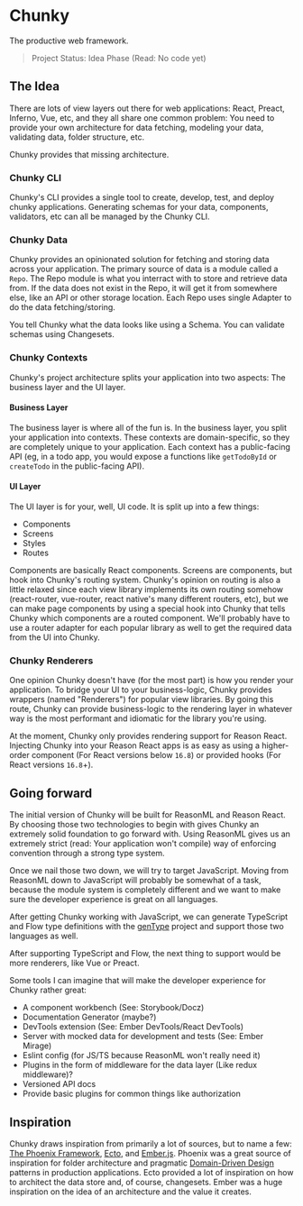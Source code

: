 # Chunky

The productive web framework.

> Project Status: Idea Phase (Read: No code yet)

## The Idea

There are lots of view layers out there for web applications: React, Preact, Inferno, Vue, etc, and they all share one common problem: You need to provide your own architecture for data fetching, modeling your data, validating data, folder structure, etc.

Chunky provides that missing architecture.

### Chunky CLI

Chunky's CLI provides a single tool to create, develop, test, and deploy chunky applications.
Generating schemas for your data, components, validators, etc can all be managed by the Chunky CLI.

### Chunky Data

Chunky provides an opinionated solution for fetching and storing data across your application.
The primary source of data is a module called a `Repo`.
The Repo module is what you interract with to store and retrieve data from.
If the data does not exist in the Repo, it will get it from somewhere else, like an API or other storage location.
Each Repo uses single Adapter to do the data fetching/storing.

You tell Chunky what the data looks like using a Schema.
You can validate schemas using Changesets.

### Chunky Contexts

Chunky's project architecture splits your application into two aspects: The business layer and the UI layer.

#### Business Layer

The business layer is where all of the fun is. In the business layer, you split your application into contexts. These contexts are domain-specific, so they are completely unique to your application. Each context has a public-facing API (eg, in a todo app, you would expose a functions like `getTodoById` or `createTodo` in the public-facing API).

#### UI Layer

The UI layer is for your, well, UI code. It is split up into a few things:

- Components
- Screens
- Styles
- Routes

Components are basically React components.
Screens are components, but hook into Chunky's routing system.
Chunky's opinion on routing is also a little relaxed since each view library implements its own routing somehow (react-router, vue-router, react native's many different routers, etc), but we can make page components by using a special hook into Chunky that tells Chunky which components are a routed component.
We'll probably have to use a router adapter for each popular library as well to get the required data from the UI into Chunky.

### Chunky Renderers

One opinion Chunky doesn't have (for the most part) is how you render your application.
To bridge your UI to your business-logic, Chunky provides wrappers (named "Renderers") for popular view libraries.
By going this route, Chunky can provide business-logic to the rendering layer in whatever way is the most performant and idiomatic for the library you're using.

At the moment, Chunky only provides rendering support for Reason React.
Injecting Chunky into your Reason React apps is as easy as using a higher-order component (For React versions below `16.8`) or provided hooks (For React versions `16.8`+).

## Going forward

The initial version of Chunky will be built for ReasonML and Reason React.
By choosing those two technologies to begin with gives Chunky an extremely solid foundation to go forward with.
Using ReasonML gives us an extremely strict (read: Your application won't compile) way of enforcing convention through a strong type system.

Once we nail those two down, we will try to target JavaScript.
Moving from ReasonML down to JavaScript will probably be somewhat of a task, because the module system is completely different and we want to make sure the developer experience is great on all languages.

After getting Chunky working with JavaScript, we can generate TypeScript and Flow type definitions with the [genType](https://github.com/cristianoc/genType) project and support those two languages as well.

After supporting TypeScript and Flow, the next thing to support would be more renderers, like Vue or Preact.

Some tools I can imagine that will make the developer experience for Chunky rather great:

- A component workbench (See: Storybook/Docz)
- Documentation Generator (maybe?)
- DevTools extension (See: Ember DevTools/React DevTools)
- Server with mocked data for development and tests (See: Ember Mirage)
- Eslint config (for JS/TS because ReasonML won't really need it)
- Plugins in the form of middleware for the data layer (Like redux middleware)?
- Versioned API docs
- Provide basic plugins for common things like authorization

## Inspiration

Chunky draws inspiration from primarily a lot of sources, but to name a few: [The Phoenix Framework](https://phoenixframework.org/), [Ecto](https://github.com/elixir-ecto/ecto), and [Ember.js](https://emberjs.com/).
Phoenix was a great source of inspiration for folder architecture and pragmatic [Domain-Driven Design](https://en.wikipedia.org/wiki/Domain-driven_design) patterns in production applications.
Ecto provided a lot of inspiration on how to architect the data store and, of course, changesets.
Ember was a huge inspiration on the idea of an architecture and the value it creates.
